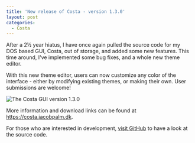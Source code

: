 ```yaml
---
title: 'New release of Costa - version 1.3.0'
layout: post
categories:
  - Costa
---
```

After a 2&frac12; year hiatus, I have once again pulled the source code for my DOS based GUI, Costa, out of storage, and added some new features. This time around, I've implemented some bug fixes, and a whole new theme editor.

With this new theme editor, users can now customize any color of the interface - either by modifying existing themes, or making their own. User submissions are welcome!

![The Costa GUI version 1.3.0]({{site.url}}/assets/img/130.png)

More information and download links can be found at <https://costa.jacobpalm.dk>.

For those who are interested in development, [visit GitHub](https://github.com/jacobpalm/costa) to have a look at the source code.